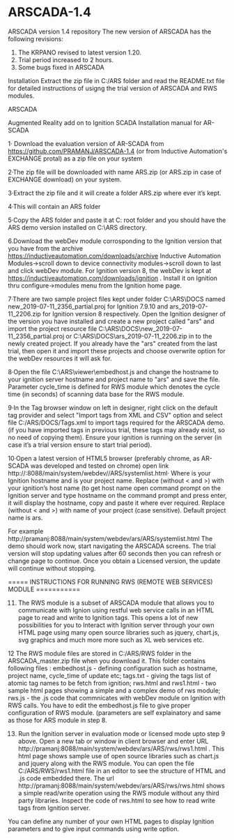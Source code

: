 # ARSCADA-1.4
ARSCADA version 1.4 repository
The new version of ARSCADA has the following revisions:

1. The KRPANO revised to latest version 1.20.
2. Trial period increased to 2 hours.
3. Some bugs fixed in ARSCADA

Installation
Extract the zip file in C:/ARS folder and read the README.txt file for detailed instructions of usigng the trial version of ARSCADA and RWS modules.

ARSCADA

Augmented Reality add on to Ignition SCADA Installation manual for AR-SCADA

1· Download the evaluation version of AR-SCADA from https://github.com/PRAMANJ/ARSCADA-1.4 (or from Inductive Automation's EXCHANGE protal) as a zip file on your system

2·The zip file will be downloaded with name ARS.zip (or ARS.zip in case of EXCHANGE download) on your system.

3·Extract the zip file and it will create a folder ARS.zip where ever it’s kept.

4·This will contain an ARS folder

5·Copy the ARS folder and paste it at C: root folder and you should have the ARS demo version installed on C:\ARS directory.

6.Download the webDev module corrosponding to the Ignition version that you have from the archive https://inductiveautomation.com/downloads/archive Inductive Automation Modules->scroll down to device connectivity modules->scroll down to last and click webDev module. For Ignition version 8, the webDev is kept at https://inductiveautomation.com/downloads/ignition . Install it on Ignition thru configure->modules menu from the Ignition home page.

7·There are two sample project files kept under folder C:\ARS\DOCS named new_2019-07-11_2356_partial.proj for Ignition 7.9.10 and ars_2019-07-11_2206.zip for Ignition version 8 respectively. Open the Ignition designer of the version you have installed and create a new project called "ars" and import the project resource file C:\ARS\DOCS\new_2019-07-11_2356_partial.proj or C:\ARS\DOCS\ars_2019-07-11_2206.zip in to the newly created project. If you already have the "ars" created from the last trial, then open it and import these projects and choose overwrite option for the webDev resources it will ask for.

8·Open the file C:\ARS\viewer\embedhost.js and change the hostname to your ignition server hostname and project name to "ars" and save the file. Parameter cycle_time is defined for RWS module which denotes the cycle time (in seconds) of scanning data base for the RWS module.

9·In the Tag browser window on left in designer, right click on the default tag provider and select "Import tags from XML and CSV" option and select file C:/ARS/DOCS/Tags.xml to import tags required for the ARSCADA demo. (if you have imported tags in previous trial, these tags may already exist, so no need of copying them). Ensure your ignition is running on the server (in case it’s a trial version ensure to start trial period).

10·Open a latest version of HTML5 browser (preferably chrome, as AR-SCADA was developed and tested on chrome) open link http://<hostname>:8088/main/system/webdev/<ars>/ARS/systemlist.html· Where <hostname> is your Ignition hostname and <ars> is your project name. Replace <hostname> (without < and >) with your ignition’s host name (to get host name open command prompt on the Ignition server and type hostname on the command prompt and press enter, it will display the hostname, copy and paste it where ever required. Replace <ars> (without < and >) with name of your project (case sensitive). Default project name is ars.

For example http://pramanj:8088/main/system/webdev/ars/ARS/systemlist.html The demo should work now, start navigating the ARSCADA screens. The trial version will stop updating values after 60 seconds then you can refresh or change page to continue. Once you obtain a Licensed version, the update will continue without stopping.

===== INSTRUCTIONS FOR RUNNING RWS (REMOTE WEB SERVICES) MODULE ===========

11. The RWS module is a subset of ARSCADA module that allows you to communicate with Ignion using restful web service calls in an HTML page to read and write to Ignition tags. This opens a lot of new possibilities for you to Interact with Ignition server through your own HTML page using many open source libraries such as jquery, chart.js, svg graphics and much more more such as XL web services etc.

12 The RWS module files are stored in C:/ARS/RWS folder in the ARSCADA_master.zip file when you download it. This folder contains following files : embedhost.js - defining configuration such as hostname, project name, cycle_time of update etc; tags.txt - giving the tags list of atomic tag names to be fetch from ignition; rws.html and rws1.html - two sample html pages showing a simple and a complex demo of rws module; rws.js - the .js code that commnicates with webDev module on Ignition with RWS calls. You have to edit the embedhost.js file to give proper configuration of RWS module. (parameters are self explainatory and same as those for ARS module in step 8.

13. Run the Ignition server in evaluation mode or licensed mode upto step 9 above. Open a new tab or window in client browser and enter URL http://pramanj:8088/main/system/webdev/ars/ARS/rws/rws1.html . This html page shows sample use of open source libraries such as chart.js and jquery along with the RWS module. You can open the file C:/ARS/RWS/rws1.html file in an editor to see the structure of HTML and .js code embedded there. The url http://pramanj:8088/main/system/webdev/ars/ARS/rws/rws.html shows a simple read/write operation using the RWS module without any third party libraries. Inspect the code of rws.html to see how to read write tags from Ignition server.

You can define any number of your own HTML pages to display Ignition parameters and to give input commands using write option.
